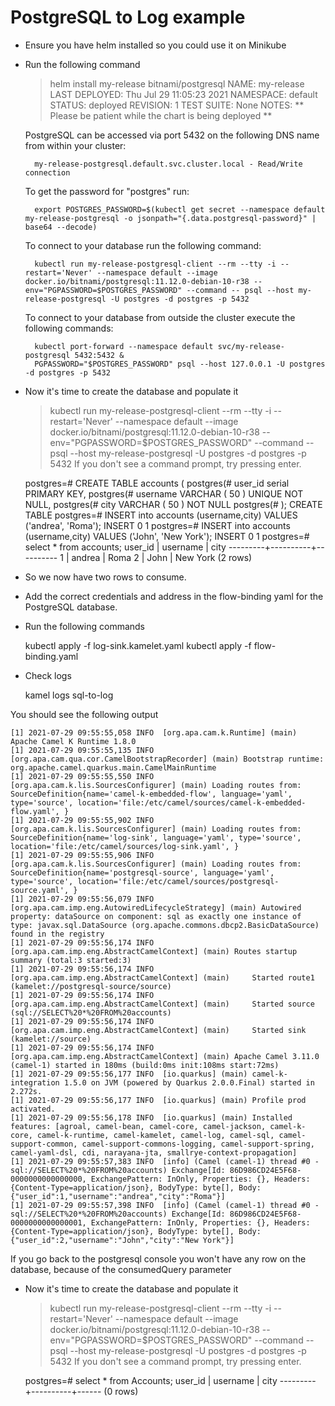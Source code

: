 # PostgreSQL to Log example

- Ensure you have helm installed so you could use it on Minikube

- Run the following command

    > helm install my-release bitnami/postgresql
    NAME: my-release
    LAST DEPLOYED: Thu Jul 29 11:05:23 2021
    NAMESPACE: default
    STATUS: deployed
    REVISION: 1
    TEST SUITE: None
    NOTES:
    ** Please be patient while the chart is being deployed **
    
    PostgreSQL can be accessed via port 5432 on the following DNS name from within your cluster:
    
        my-release-postgresql.default.svc.cluster.local - Read/Write connection
    
    To get the password for "postgres" run:
    
        export POSTGRES_PASSWORD=$(kubectl get secret --namespace default my-release-postgresql -o jsonpath="{.data.postgresql-password}" | base64 --decode)
    
    To connect to your database run the following command:
    
        kubectl run my-release-postgresql-client --rm --tty -i --restart='Never' --namespace default --image docker.io/bitnami/postgresql:11.12.0-debian-10-r38 --env="PGPASSWORD=$POSTGRES_PASSWORD" --command -- psql --host my-release-postgresql -U postgres -d postgres -p 5432
    
    
    
    To connect to your database from outside the cluster execute the following commands:
    
        kubectl port-forward --namespace default svc/my-release-postgresql 5432:5432 &
        PGPASSWORD="$POSTGRES_PASSWORD" psql --host 127.0.0.1 -U postgres -d postgres -p 5432

- Now it's time to create the database and populate it

    > kubectl run my-release-postgresql-client --rm --tty -i --restart='Never' --namespace default --image docker.io/bitnami/postgresql:11.12.0-debian-10-r38 --env="PGPASSWORD=$POSTGRES_PASSWORD" --command -- psql --host my-release-postgresql -U postgres -d postgres -p 5432
    If you don't see a command prompt, try pressing enter.
    
    postgres=# CREATE TABLE accounts (
    postgres(# user_id serial PRIMARY KEY,
    postgres(# username VARCHAR ( 50 ) UNIQUE NOT NULL,
    postgres(# city VARCHAR ( 50 ) NOT NULL
    postgres(# );
    CREATE TABLE
    postgres=# INSERT into accounts (username,city) VALUES ('andrea', 'Roma');
    INSERT 0 1
    postgres=# INSERT into accounts (username,city) VALUES ('John', 'New York');
    INSERT 0 1
    postgres=# select * from accounts;
     user_id | username |   city
    ---------+----------+----------
           1 | andrea   | Roma
           2 | John     | New York
    (2 rows)

- So we now have two rows to consume.

- Add the correct credentials and address in the flow-binding yaml for the PostgreSQL database.

- Run the following commands

    kubectl apply -f log-sink.kamelet.yaml
    kubectl apply -f flow-binding.yaml

- Check logs

    kamel logs sql-to-log

You should see the following output

    [1] 2021-07-29 09:55:55,058 INFO  [org.apa.cam.k.Runtime] (main) Apache Camel K Runtime 1.8.0
    [1] 2021-07-29 09:55:55,135 INFO  [org.apa.cam.qua.cor.CamelBootstrapRecorder] (main) Bootstrap runtime: org.apache.camel.quarkus.main.CamelMainRuntime
    [1] 2021-07-29 09:55:55,550 INFO  [org.apa.cam.k.lis.SourcesConfigurer] (main) Loading routes from: SourceDefinition{name='camel-k-embedded-flow', language='yaml', type='source', location='file:/etc/camel/sources/camel-k-embedded-flow.yaml', }
    [1] 2021-07-29 09:55:55,902 INFO  [org.apa.cam.k.lis.SourcesConfigurer] (main) Loading routes from: SourceDefinition{name='log-sink', language='yaml', type='source', location='file:/etc/camel/sources/log-sink.yaml', }
    [1] 2021-07-29 09:55:55,906 INFO  [org.apa.cam.k.lis.SourcesConfigurer] (main) Loading routes from: SourceDefinition{name='postgresql-source', language='yaml', type='source', location='file:/etc/camel/sources/postgresql-source.yaml', }
    [1] 2021-07-29 09:55:56,079 INFO  [org.apa.cam.imp.eng.AutowiredLifecycleStrategy] (main) Autowired property: dataSource on component: sql as exactly one instance of type: javax.sql.DataSource (org.apache.commons.dbcp2.BasicDataSource) found in the registry
    [1] 2021-07-29 09:55:56,174 INFO  [org.apa.cam.imp.eng.AbstractCamelContext] (main) Routes startup summary (total:3 started:3)
    [1] 2021-07-29 09:55:56,174 INFO  [org.apa.cam.imp.eng.AbstractCamelContext] (main)     Started route1 (kamelet://postgresql-source/source)
    [1] 2021-07-29 09:55:56,174 INFO  [org.apa.cam.imp.eng.AbstractCamelContext] (main)     Started source (sql://SELECT%20*%20FROM%20accounts)
    [1] 2021-07-29 09:55:56,174 INFO  [org.apa.cam.imp.eng.AbstractCamelContext] (main)     Started sink (kamelet://source)
    [1] 2021-07-29 09:55:56,174 INFO  [org.apa.cam.imp.eng.AbstractCamelContext] (main) Apache Camel 3.11.0 (camel-1) started in 180ms (build:0ms init:108ms start:72ms)
    [1] 2021-07-29 09:55:56,177 INFO  [io.quarkus] (main) camel-k-integration 1.5.0 on JVM (powered by Quarkus 2.0.0.Final) started in 2.272s. 
    [1] 2021-07-29 09:55:56,177 INFO  [io.quarkus] (main) Profile prod activated. 
    [1] 2021-07-29 09:55:56,178 INFO  [io.quarkus] (main) Installed features: [agroal, camel-bean, camel-core, camel-jackson, camel-k-core, camel-k-runtime, camel-kamelet, camel-log, camel-sql, camel-support-common, camel-support-commons-logging, camel-support-spring, camel-yaml-dsl, cdi, narayana-jta, smallrye-context-propagation]
    [1] 2021-07-29 09:55:57,383 INFO  [info] (Camel (camel-1) thread #0 - sql://SELECT%20*%20FROM%20accounts) Exchange[Id: 86D986CD24E5F68-0000000000000000, ExchangePattern: InOnly, Properties: {}, Headers: {Content-Type=application/json}, BodyType: byte[], Body: {"user_id":1,"username":"andrea","city":"Roma"}]
    [1] 2021-07-29 09:55:57,398 INFO  [info] (Camel (camel-1) thread #0 - sql://SELECT%20*%20FROM%20accounts) Exchange[Id: 86D986CD24E5F68-0000000000000001, ExchangePattern: InOnly, Properties: {}, Headers: {Content-Type=application/json}, BodyType: byte[], Body: {"user_id":2,"username":"John","city":"New York"}]

If you go back to the postgresql console you won't have any row on the database, because of the consumedQuery parameter

- Now it's time to create the database and populate it

    > kubectl run my-release-postgresql-client --rm --tty -i --restart='Never' --namespace default --image docker.io/bitnami/postgresql:11.12.0-debian-10-r38 --env="PGPASSWORD=$POSTGRES_PASSWORD" --command -- psql --host my-release-postgresql -U postgres -d postgres -p 5432
    If you don't see a command prompt, try pressing enter.
    
    postgres=# select * from Accounts;
     user_id | username | city 
    ---------+----------+------
    (0 rows)
